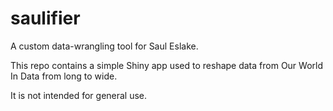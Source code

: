 # saulifier
A custom data-wrangling tool for Saul Eslake. 

This repo contains a simple Shiny app used to reshape data from Our World In Data from long to wide.

It is not intended for general use.
